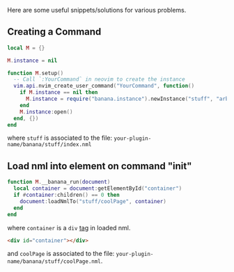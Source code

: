 Here are some useful snippets/solutions for various problems.

## Creating a Command

```lua
local M = {}

M.instance = nil

function M.setup()
  -- Call `:YourCommand` in neovim to create the instance
  vim.api.nvim_create_user_command("YourCommand", function()
    if M.instance == nil then
      M.instance = require("banana.instance").newInstance("stuff", "arbitrary-buffer-name")
    end
    M.instance:open()
  end, {})
end
```

where `stuff` is associated to the file: `your-plugin-name/banana/stuff/index.nml`

## Load nml into element on command "init"

```lua
function M.__banana_run(document)
  local container = document:getElementById("container")
  if #container:children() == 0 then
    document:loadNmlTo("stuff/coolPage", container)
  end
end
```

where `container` is a `div` [tag](https://github.com/CWood-sdf/banana.nvim/wiki/Tags#div) in loaded nml.

```html
<div id="container"></div>
```

and `coolPage` is associated to the file: `your-plugin-name/banana/stuff/coolPage.nml`.
